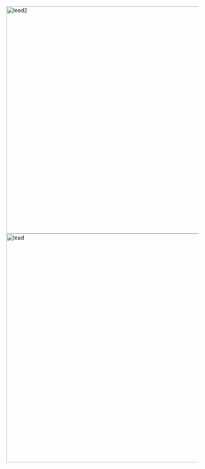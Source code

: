 <img width="1348" height="594" alt="lead2" src="https://github.com/user-attachments/assets/55947c6d-6d6b-4177-af4f-193a21ca1956" />
<img width="1363" height="598" alt="lead" src="https://github.com/user-attachments/assets/687d2e69-e692-4b44-94ea-37e364d12e3d" />
